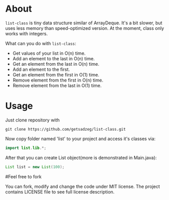 # About
``list-class`` is tiny data structure similar of ArrayDeque. It's a bit slower, but uses less memory than speed-optimized version.
At the moment, class only works with integers.

What can you do with ``list-class``:
- Get values of your list in O(n) time.
- Add an element to the last in O(n) time.
- Get an element from the last in O(n) time.
- Add an element to the first.
- Get an element from the first in O(1) time.
- Remove element from the first in O(n) time.
- Remove element from the last in O(1) time.

# Usage
Just clone repository with 

```
git clone https://github.com/getsadzeg/list-class.git
```
Now copy folder named 'list' to your project and access it's classes via:

```java
import list.lib.*;
```

After that you can create List object(more is demonstrated in Main.java):

```java
List list = new List(100);
```

#Feel free to fork

You can fork, modify and change the code under MIT license. The project contains LICENSE file to see full license description.
